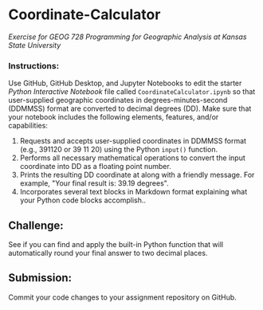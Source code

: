 # Coordinate-Calculator
*Exercise for GEOG 728 Programming for Geographic Analysis at Kansas State University*

### Instructions:

Use GitHub, GitHub Desktop, and Jupyter Notebooks to edit the starter *Python Interactive Notebook* file called <code>CoordinateCalculator.ipynb</code> so that user-supplied geographic coordinates in degrees-minutes-second (DDMMSS) format are converted to decimal degrees (DD).  Make sure that your notebook includes the following elements, features, and/or capabilities:

1. Requests and accepts user-supplied coordinates in DDMMSS format (e.g., 391120 or 39 11 20) using the Python <code>input()</code> function.
2. Performs all necessary mathematical operations to convert the input coordinate into DD as a floating point number.
3. Prints the resulting DD coordinate at along with a friendly message.  For example, "Your final result is:  39.19 degrees".
4. Incorporates several text blocks in Markdown format explaining what your Python code blocks accomplish..

## Challenge:

See if you can find and apply the built-in Python function that will automatically round your final answer to two decimal places.

## Submission:

Commit your code changes to your assignment repository on GitHub.
